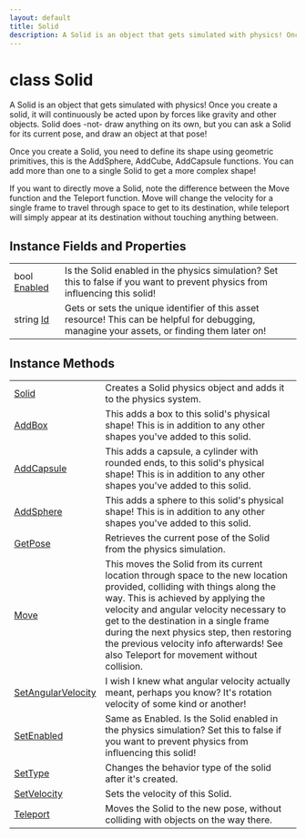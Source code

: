 ```yaml
---
layout: default
title: Solid
description: A Solid is an object that gets simulated with physics! Once you create a solid, it will continuously be acted upon by forces like gravity and other objects. Solid does -not- draw anything on its own, but you can ask a Solid for its current pose, and draw an object at that pose!  Once you create a Solid, you need to define its shape using geometric primitives, this is the AddSphere, AddCube, AddCapsule functions. You can add more than one to a single Solid to get a more complex shape!  If you want to directly move a Solid, note the difference between the Move function and the Teleport function. Move will change the velocity for a single frame to travel through space to get to its destination, while teleport will simply appear at its destination without touching anything between.
---
```

# class Solid

A Solid is an object that gets simulated with physics! Once
you create a solid, it will continuously be acted upon by forces like
gravity and other objects. Solid does -not- draw anything on its own,
but you can ask a Solid for its current pose, and draw an object at
that pose!

Once you create a Solid, you need to define its shape using geometric
primitives, this is the AddSphere, AddCube, AddCapsule functions. You
can add more than one to a single Solid to get a more complex shape!

If you want to directly move a Solid, note the difference between the
Move function and the Teleport function. Move will change the
velocity for a single frame to travel through space to get to its
destination, while teleport will simply appear at its destination
without touching anything between.

## Instance Fields and Properties

|  |  |
|--|--|
|bool [Enabled]({{site.url}}/Pages/StereoKit/Solid/Enabled.html)|Is the Solid enabled in the physics simulation? Set this to false if you want to prevent physics from influencing this solid!|
|string [Id]({{site.url}}/Pages/StereoKit/Solid/Id.html)|Gets or sets the unique identifier of this asset resource! This can be helpful for debugging, managine your assets, or finding them later on!|

## Instance Methods

|  |  |
|--|--|
|[Solid]({{site.url}}/Pages/StereoKit/Solid/Solid.html)|Creates a Solid physics object and adds it to the physics system.|
|[AddBox]({{site.url}}/Pages/StereoKit/Solid/AddBox.html)|This adds a box to this solid's physical shape! This is in addition to any other shapes you've added to this solid.|
|[AddCapsule]({{site.url}}/Pages/StereoKit/Solid/AddCapsule.html)|This adds a capsule, a cylinder with rounded ends, to this solid's physical shape! This is in addition to any other shapes you've added to this solid.|
|[AddSphere]({{site.url}}/Pages/StereoKit/Solid/AddSphere.html)|This adds a sphere to this solid's physical shape! This is in addition to any other shapes you've added to this solid.|
|[GetPose]({{site.url}}/Pages/StereoKit/Solid/GetPose.html)|Retrieves the current pose of the Solid from the physics simulation.|
|[Move]({{site.url}}/Pages/StereoKit/Solid/Move.html)|This moves the Solid from its current location through space to the new location provided, colliding with things along the way. This is achieved by applying the velocity and angular velocity necessary to get to the destination in a single frame during the next physics step, then restoring the previous velocity info afterwards! See also Teleport for movement without collision.|
|[SetAngularVelocity]({{site.url}}/Pages/StereoKit/Solid/SetAngularVelocity.html)|I wish I knew what angular velocity actually meant, perhaps you know? It's rotation velocity of some kind or another!|
|[SetEnabled]({{site.url}}/Pages/StereoKit/Solid/SetEnabled.html)|Same as Enabled. Is the Solid enabled in the physics simulation? Set this to false if you want to prevent physics from influencing this solid!|
|[SetType]({{site.url}}/Pages/StereoKit/Solid/SetType.html)|Changes the behavior type of the solid after it's created.|
|[SetVelocity]({{site.url}}/Pages/StereoKit/Solid/SetVelocity.html)|Sets the velocity of this Solid.|
|[Teleport]({{site.url}}/Pages/StereoKit/Solid/Teleport.html)|Moves the Solid to the new pose, without colliding with objects on the way there.|
